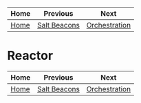 |Home          |Previous                 | Next                          |
|--------------|-------------------------|-------------------------------|
|[Home](../../)|[Salt Beacons](../beacon)|[Orchestration](../orchestrate)|

# Reactor

|Home          |Previous                 | Next                          |
|--------------|-------------------------|-------------------------------|
|[Home](../../)|[Salt Beacons](../beacon)|[Orchestration](../orchestrate)|